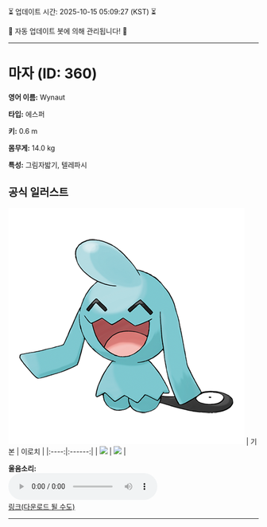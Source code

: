 
⏳ 업데이트 시간: 2025-10-15 05:09:27 (KST) ⏳

🤖 자동 업데이트 봇에 의해 관리됩니다! 🤖

---

# 마자 (ID: 360)
**영어 이름:** Wynaut

**타입:** 에스퍼

**키:** 0.6 m

**몸무게:** 14.0 kg

**특성:** 그림자밟기, 텔레파시

## 공식 일러스트
![](https://raw.githubusercontent.com/PokeAPI/sprites/master/sprites/pokemon/other/official-artwork/360.png)
| 기본 | 이로치 |
|:----:|:------:|
| <img src="http://play.pokemonshowdown.com/sprites/ani/wynaut.gif" width="200"> | <img src="http://play.pokemonshowdown.com/sprites/ani-shiny/wynaut.gif" width="200"> |

**울음소리:**<br><audio controls src="https://raw.githubusercontent.com/PokeAPI/cries/main/cries/pokemon/latest/360.ogg"></audio><br> [링크(다운로드 될 수도)](https://raw.githubusercontent.com/PokeAPI/cries/main/cries/pokemon/latest/360.ogg)


---
